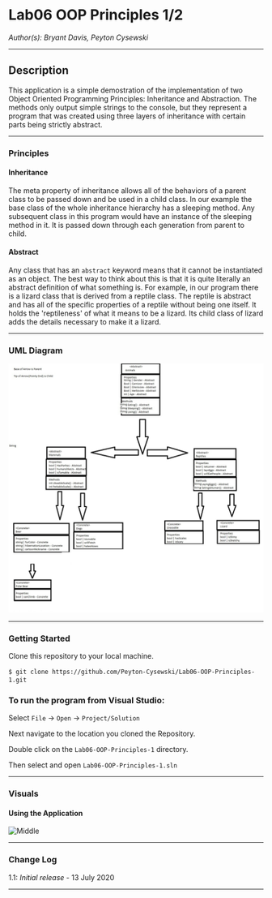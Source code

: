# Lab06 OOP Principles 1/2

*Author(s): Bryant Davis, Peyton Cysewski*

----

## Description
This application is a simple demostration of the implementation of two Object Oriented Programming Principles: Inheritance and Abstraction. The methods only output simple strings to the console, but they represent a program that was created using three layers of inheritance with certain parts being strictly abstract.

---

### Principles

#### Inheritance
The meta property of inheritance allows all of the behaviors of a parent class to be passed down and be used in a child class. In our example the base class of the whole inheritance hierarchy has a sleeping method. Any subsequent class in this program would have an instance of the sleeping method in it. It is passed down through each generation from parent to child.

#### Abstract
Any class that has an ```abstract``` keyword means that it cannot be instantiated as an object. The best way to think about this is that it is quite literally an abstract definition of what something is. For example, in our program there is a lizard class that is derived from a reptile class. The reptile is abstract and has all of the specific properties of a reptile without being one itself. It holds the 'reptileness' of what it means to be a lizard. Its child class of lizard adds the details necessary to make it a lizard.

---

### UML Diagram
![Inheritance Diagram](./assets/AnimalDiagram.jpg)

---

### Getting Started
Clone this repository to your local machine.

```
$ git clone https://github.com/Peyton-Cysewski/Lab06-OOP-Principles-1.git
```

### To run the program from Visual Studio:
Select ```File``` -> ```Open``` -> ```Project/Solution```

Next navigate to the location you cloned the Repository.

Double click on the ```Lab06-OOP-Principles-1``` directory.

Then select and open ```Lab06-OOP-Principles-1.sln```

---

### Visuals


#### Using the Application
![Middle](.assets/console.png)

---

### Change Log
1.1: *Initial release* - 13 July 2020  


------------------------------
